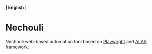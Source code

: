**| English** |

# Nechouli

Nechouli web-based automation tool based on [Playwright](https://playwright.dev/python/) and [ALAS framework](https://github.com/LmeSzinc/StarRailCopilot).

